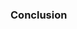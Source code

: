<section class="no-padding" id="conclusion">
         <aside class="light">
      <div class="container text-center">
          <div class="call-to-action">
              <h3>Conclusion</h3>
          </div>
      </div>
  </aside>

</section>
